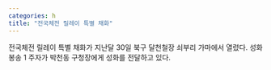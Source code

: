 ```yaml
---
categories: h
title: "전국체전 릴레이 특별 채화"
---
```

전국체전 릴레이 특별 채화가 지난달 30일 북구 달천철장 쇠부리 가마에서 열렸다. 성화봉송 1 주자가 박천동 구청장에게 성화를 전달하고 있다.